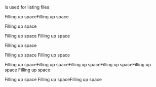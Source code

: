 Is used for listing files

Filling up spaceFilling up space

Filling up space

Filling up space
Filling up space

Filling up space

Filling up space
Filling up space

Filling up spaceFilling up spaceFilling up spaceFilling up spaceFilling up space
Filling up space

Filling up space
Filling up spaceFilling up space
